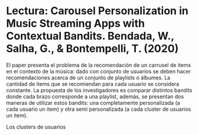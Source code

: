 # Lectura: Carousel Personalization in Music Streaming Apps with Contextual Bandits. Bendada, W., Salha, G., & Bontempelli, T. (2020)

El paper presenta el problema de la recomendación de un carrusel de items en el contexto de la música: dado con conjunto de usuarios se deben hacer recomendaciones acerca de un conjunto de playlists o álbumes. La cantidad de items que se recomiendan para cada usuario se considera constante. La propuesta de los investigadores es comparar distintos bandits donde cada brazo corresponde a una playlist, además, se presentan dos maneras de utilizar estos bandits: una completamente personalizada (a cada usuario un item) y otra semi personalizada (a cada cluster de usuarios un item).

Los clusters de usuarios




